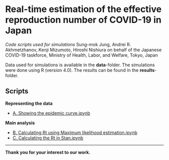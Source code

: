 # Real-time estimation of the effective reproduction number of COVID-19 in Japan

*Code scripts used for simulations*
Sung-mok Jung, Andrei R. Akhmetzhanov, Kenji Mizumoto, Hiroshi Nishiura on behalf of the Japanese COVID-19 taskforce, Ministry of Health, Labor, and Welfare, Tokyo, Japan

Data used for simulations is available in the **data**-folder. The simulations were done using R (version 4.0). The results can be found in the **results**-folder.

## Scripts 

**Representing the data** 
* [A. Showing the epidemic curve.ipynb]()
 
**Main analysis**
* [B. Calculating Rt using Maximum likelihood estimation.ipynb]()
* [C. Calculating the Rt in Stan.ipynb]()

------
**Thank you for your interest to our work.**

